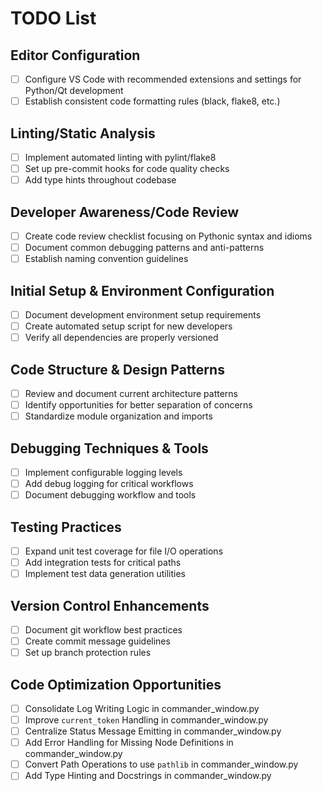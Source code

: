 # TODO List

## Editor Configuration
- [ ] Configure VS Code with recommended extensions and settings for Python/Qt development
- [ ] Establish consistent code formatting rules (black, flake8, etc.)

## Linting/Static Analysis
- [ ] Implement automated linting with pylint/flake8
- [ ] Set up pre-commit hooks for code quality checks
- [ ] Add type hints throughout codebase

## Developer Awareness/Code Review
- [ ] Create code review checklist focusing on Pythonic syntax and idioms
- [ ] Document common debugging patterns and anti-patterns
- [ ] Establish naming convention guidelines

## Initial Setup & Environment Configuration
- [ ] Document development environment setup requirements
- [ ] Create automated setup script for new developers
- [ ] Verify all dependencies are properly versioned

## Code Structure & Design Patterns
- [ ] Review and document current architecture patterns
- [ ] Identify opportunities for better separation of concerns
- [ ] Standardize module organization and imports

## Debugging Techniques & Tools
- [ ] Implement configurable logging levels
- [ ] Add debug logging for critical workflows
- [ ] Document debugging workflow and tools

## Testing Practices
- [ ] Expand unit test coverage for file I/O operations
- [ ] Add integration tests for critical paths
- [ ] Implement test data generation utilities

## Version Control Enhancements
- [ ] Document git workflow best practices
- [ ] Create commit message guidelines
- [ ] Set up branch protection rules

## Code Optimization Opportunities
- [ ] Consolidate Log Writing Logic in commander_window.py
- [ ] Improve `current_token` Handling in commander_window.py
- [ ] Centralize Status Message Emitting in commander_window.py
- [ ] Add Error Handling for Missing Node Definitions in commander_window.py
- [ ] Convert Path Operations to use `pathlib` in commander_window.py
- [ ] Add Type Hinting and Docstrings in commander_window.py
